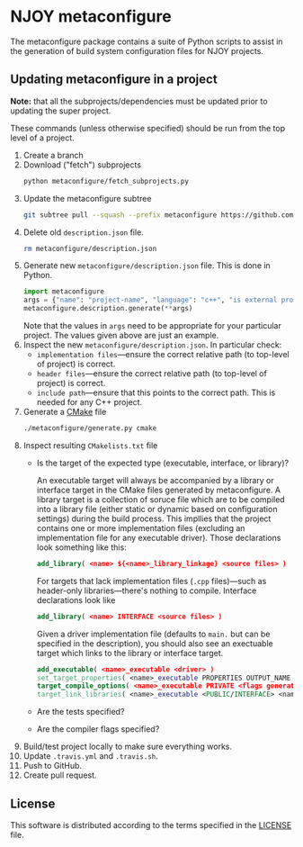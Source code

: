 # NJOY metaconfigure
The metaconfigure package contains a suite of Python scripts to assist in the generation of build system configuration files for NJOY projects.

## Updating metaconfigure in a project
**Note:** that all the subprojects/dependencies must be updated prior to updating the super project.

These commands (unless otherwise specified) should be run from the top level of a project.
1. Create a branch
2. Download ("fetch") subprojects
   ```bash
   python metaconfigure/fetch_subprojects.py
   ```
3. Update the metaconfigure subtree
   ```bash
   git subtree pull --squash --prefix metaconfigure https://github.com/njoy/metaconfigure.git master
   ```
4. Delete old `description.json` file.
   ```bash
   rm metaconfigure/description.json
   ```
5. Generate new `metaconfigure/description.json` file. This is done in Python.
   ```python
   import metaconfigure
   args = {"name": "project-name", "language": "c++", "is external project": False, "include path": "src/include"}
   metaconfigure.description.generate(**args)
   ```
   Note that the values in `args` need to be appropriate for your particular project. The values given above are just an example.
6. Inspect the new `metaconfigure/description.json`. In particular check:
	- `implementation files`—ensure the correct relative path (to top-level of project) is correct.
	- `header files`—ensure the correct relative path (to top-level of project) is correct.
	- `include path`—ensure that this points to the correct path. This is needed for any C++ project.
7. Generate a [CMake](https://cmake.org) file
   ```bash
   ./metaconfigure/generate.py cmake
   ```
8. Inspect resulting `CMakelists.txt` file
	 - Is the target of the expected type (executable, interface, or library)?
	 
	   An executable target will always be accompanied by a library or interface target in the CMake files generated by metaconfigure. A library target is a collection of soruce file which are to be compiled into a library file (either static or dynamic based on configuration settings) during the build process. This impllies that the project contains one or more implementation files (excluding an implementation file for any executable driver). Those declarations look something like this:
       ```cmake
       add_library( <name> ${<name>_library_linkage} <source files> )
       ```
       
       For targets that lack implementation files (`.cpp` files)—such as header-only libraries—there's nothing to compile. Interface declarations look like
       ```cmake
       add_library( <name> INTERFACE <source files> )
       ```
       
       Given a driver implementation file (defaults to `main.` but can be specified in the description), you should also see an exectuable target which links to the library or interface target.
       ```cmake
       add_executable( <name>_executable <driver> )
	   set_target_properties( <name>_executable PROPERTIES OUTPUT_NAME <name> )
	   target_compile_options( <name>_executable PRIVATE <flags generator expression> )
	   target_link_libraries( <name>_executable <PUBLIC/INTERFACE> <name> )
	   ```
	 - Are the tests specified?
	 - Are the compiler flags specified?
9. Build/test project locally to make sure everything works.
10. Update `.travis.yml` and `.travis.sh`.
11. Push to GitHub.
12. Create pull request.


## License
This software is distributed according to the terms specified in the [LICENSE](LICENSE) file.
